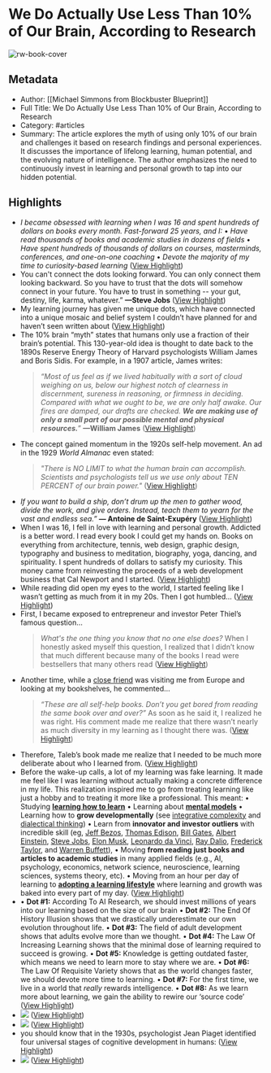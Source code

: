 # We Do Actually Use Less Than 10% of Our Brain, According to Research

![rw-book-cover](https://readwise-assets.s3.amazonaws.com/static/images/article2.74d541386bbf.png)

## Metadata
- Author: [[Michael Simmons from Blockbuster Blueprint]]
- Full Title: We Do Actually Use Less Than 10% of Our Brain, According to Research
- Category: #articles
- Summary: The article explores the myth of using only 10% of our brain and challenges it based on research findings and personal experiences. It discusses the importance of lifelong learning, human potential, and the evolving nature of intelligence. The author emphasizes the need to continuously invest in learning and personal growth to tap into our hidden potential.

## Highlights
- *I became obsessed with learning when I was 16 and spent hundreds of dollars on books every month. Fast-forward 25 years, and I:*
  • *Have read thousands of books and academic studies in dozens of fields*
  • *Have spent hundreds of thousands of dollars on courses, masterminds, conferences, and one-on-one coaching*
  • *Devote the majority of my time to curiosity-based learning* ([View Highlight](https://read.readwise.io/read/01hv74qyzhjksybn18b4ymq073))
- You can't connect the dots looking forward. You can only connect them looking backward. So you have to trust that the dots will somehow connect in your future. You have to trust in something -- your gut, destiny, life, karma, whatever.” 
  **—Steve Jobs** ([View Highlight](https://read.readwise.io/read/01hv74rndvggz1xhygfj69kjsh))
- My learning journey has given me unique dots, which have connected into a unique mosaic and belief system I couldn’t have planned for and haven’t seen written about ([View Highlight](https://read.readwise.io/read/01hv74rg962kb51d8tppkrhsxm))
- The 10% brain “myth” states that humans only use a fraction of their brain’s potential.
  This 130-year-old idea is thought to date back to the 1890s Reserve Energy Theory of Harvard psychologists William James and Boris Sidis. For example, in a 1907 article, James writes:
  > *“Most of us feel as if we lived habitually with a sort of cloud weighing on us, below our highest notch of clearness in discernment, sureness in reasoning, or firmness in deciding. Compared with what we ought to be, we are only half awake. Our fires are damped, our drafts are checked. **We are making use of only a small part of our possible mental and physical resources.***” 
  > **—William James** ([View Highlight](https://read.readwise.io/read/01hv74s25fjx7fews9xgyc8b5e))
- The concept gained momentum in the 1920s self-help movement. An ad in the 1929 *World Almanac* even stated:
  > *"There is NO LIMIT to what the human brain can accomplish. Scientists and psychologists tell us we use only about TEN PERCENT of our brain power."* ([View Highlight](https://read.readwise.io/read/01hv74sba1d0p4sq3gjhm8zxmk))
- *If you want to build a ship, don’t drum up the men to gather wood, divide the work, and give orders. Instead, teach them to yearn for the vast and endless sea.”* 
  **― Antoine de Saint-Exupéry** ([View Highlight](https://read.readwise.io/read/01hv74qg1ek7vgskw5be5sn0sc))
- When I was 16, I fell in love with learning and personal growth. Addicted is a better word.
  I read every book I could get my hands on. Books on everything from architecture, tennis, web design, graphic design, typography and business to meditation, biography, yoga, dancing, and spirituality.
  I spent hundreds of dollars to satisfy my curiosity. This money came from reinvesting the proceeds of a web development business that Cal Newport and I started. ([View Highlight](https://read.readwise.io/read/01hv7503vdte2wjv1e1rs8g417))
- While reading did open my eyes to the world, I started feeling like I wasn’t getting as much from it in my 20s. Then I got humbled… ([View Highlight](https://read.readwise.io/read/01hv753v2x044a42mah3q7nf1h))
- First, I became exposed to entrepreneur and investor Peter Thiel’s famous question…
  > *What's the one thing you know that no one else does?*
  When I honestly asked myself this question, I realized that I didn’t know that much different because many of the books I read were bestsellers that many others read ([View Highlight](https://read.readwise.io/read/01hv754kmw6y0pzqbkc1h1zgsr))
- Another time, while a [close friend](https://substack.com/redirect/99658efd-9c39-417a-8f7a-31ac810ad0b1?j=eyJ1IjoiMnAwZ3N4In0.eJp5SQ3u4Y3faKx_RfLQeFAv0djhZVtjwYC8BSRI7q4) was visiting me from Europe and looking at my bookshelves, he commented…
  > *“These are all self-help books. Don’t you get bored from reading the same book over and over?”*
  As soon as he said it, I realized he was right. His comment made me realize that there wasn’t nearly as much diversity in my learning as I thought there was. ([View Highlight](https://read.readwise.io/read/01hv7559jvffj6tef3h5b95a7v))
- Therefore, Taleb’s book made me realize that I needed to be much more deliberate about who I learned from. ([View Highlight](https://read.readwise.io/read/01hv75d662n9m4qcs0466ydw4b))
- Before the wake-up calls, a lot of my learning was fake learning. It made me feel like I was learning without actually making a concrete difference in my life. This realization inspired me to go from treating learning like just a hobby and to treating it more like a professional. This meant:
  • Studying **[learning how to learn](https://substack.com/redirect/5e0179e3-2182-467e-bf7e-0f2832382f03?j=eyJ1IjoiMnAwZ3N4In0.eJp5SQ3u4Y3faKx_RfLQeFAv0djhZVtjwYC8BSRI7q4)**
  • Learning about **[mental models](https://substack.com/redirect/d949a571-0dda-4358-8d87-36af8f5e5deb?j=eyJ1IjoiMnAwZ3N4In0.eJp5SQ3u4Y3faKx_RfLQeFAv0djhZVtjwYC8BSRI7q4)**
  • Learning how to **grow developmentally** (see [integrative complexity](https://substack.com/redirect/6b1acd78-d9a3-47eb-bccb-5419b37a02fd?j=eyJ1IjoiMnAwZ3N4In0.eJp5SQ3u4Y3faKx_RfLQeFAv0djhZVtjwYC8BSRI7q4) and [dialectical thinking](https://substack.com/redirect/6b1acd78-d9a3-47eb-bccb-5419b37a02fd?j=eyJ1IjoiMnAwZ3N4In0.eJp5SQ3u4Y3faKx_RfLQeFAv0djhZVtjwYC8BSRI7q4))
  • Learn from **innovator and investor outliers** with incredible skill (eg, [Jeff Bezos](https://substack.com/redirect/7c7ff531-20df-4e4e-861f-a545f4951b2e?j=eyJ1IjoiMnAwZ3N4In0.eJp5SQ3u4Y3faKx_RfLQeFAv0djhZVtjwYC8BSRI7q4), [Thomas Edison](https://substack.com/redirect/ecf80b2b-c3d8-4830-93f8-1cd4b905024c?j=eyJ1IjoiMnAwZ3N4In0.eJp5SQ3u4Y3faKx_RfLQeFAv0djhZVtjwYC8BSRI7q4), [Bill Gates](https://substack.com/redirect/5946c0cd-f388-4dae-9189-cd5ee5058859?j=eyJ1IjoiMnAwZ3N4In0.eJp5SQ3u4Y3faKx_RfLQeFAv0djhZVtjwYC8BSRI7q4), [Albert Einstein](https://substack.com/redirect/01e296ad-2f16-4a7d-ad7a-e64777ecbf9d?j=eyJ1IjoiMnAwZ3N4In0.eJp5SQ3u4Y3faKx_RfLQeFAv0djhZVtjwYC8BSRI7q4), [Steve Jobs](https://substack.com/redirect/6f32da01-581c-4e30-a7b3-5aa4cd7be841?j=eyJ1IjoiMnAwZ3N4In0.eJp5SQ3u4Y3faKx_RfLQeFAv0djhZVtjwYC8BSRI7q4), [Elon Musk](https://substack.com/redirect/9eab05e9-f339-4bee-b231-891108f3c72a?j=eyJ1IjoiMnAwZ3N4In0.eJp5SQ3u4Y3faKx_RfLQeFAv0djhZVtjwYC8BSRI7q4), [Leonardo da Vinci](https://substack.com/redirect/3a8cd803-f69d-4fbc-ade9-46341e79cb2d?j=eyJ1IjoiMnAwZ3N4In0.eJp5SQ3u4Y3faKx_RfLQeFAv0djhZVtjwYC8BSRI7q4), [Ray Dalio](https://substack.com/redirect/5be42407-c313-4812-a8d0-b87282ce925b?j=eyJ1IjoiMnAwZ3N4In0.eJp5SQ3u4Y3faKx_RfLQeFAv0djhZVtjwYC8BSRI7q4), [Frederick Taylor](https://substack.com/redirect/aa43b215-a4fa-4b16-937c-d865040c3d84?j=eyJ1IjoiMnAwZ3N4In0.eJp5SQ3u4Y3faKx_RfLQeFAv0djhZVtjwYC8BSRI7q4), and [Warren Buffett](https://substack.com/redirect/f068cd15-21e3-4faa-82f4-6b22cddde7b8?j=eyJ1IjoiMnAwZ3N4In0.eJp5SQ3u4Y3faKx_RfLQeFAv0djhZVtjwYC8BSRI7q4)),
  • Moving **from reading just books and articles to academic studies** in many applied fields (e.g., AI, psychology, economics, network science, neuroscience, learning sciences, systems theory, etc).
  • Moving from an hour per day of learning to **[adopting a learning lifestyle](https://substack.com/redirect/f068cd15-21e3-4faa-82f4-6b22cddde7b8?j=eyJ1IjoiMnAwZ3N4In0.eJp5SQ3u4Y3faKx_RfLQeFAv0djhZVtjwYC8BSRI7q4)** where learning and growth was baked into every part of my day. ([View Highlight](https://read.readwise.io/read/01hv75g08aajr702fbhv6ff89d))
- • **Dot #1:** According To AI Research, we should invest millions of years into our learning based on the size of our brain
  • **Dot #2:** The End Of History Illusion shows that we drastically underestimate our own evolution throughout life.
  • **Dot #3:** The field of adult development shows that adults evolve more than we thought.
  • **Dot #4:** The Law Of Increasing Learning shows that the minimal dose of learning required to succeed is growing.
  • **Dot #5:** Knowledge is getting outdated faster, which means we need to learn more to stay where we are.
  • **Dot #6:** The Law Of Requisite Variety shows that as the world changes faster, we should devote more time to learning.
  • **Dot #7:** For the first time, we live in a world that *really* rewards intelligence.
  • **Dot #8:** As we learn more about learning, we gain the ability to rewire our ‘source code’ ([View Highlight](https://read.readwise.io/read/01hv75kxz6h3qpvmcv9qzmvb56))
- ![](https://substackcdn.com/image/fetch/w_1100,h_618,c_fill,f_auto,q_auto:good,fl_progressive:steep/l_video_play_base_tu77jd,w_152,e_colorize:100,co_rgb:E2E0E0/l_video_play_icon_c75z6z,w_120,e_colorize:100,co_rgb:161718/https%3A%2F%2Fsubstack-video.s3.amazonaws.com%2Fvideo_upload%2Fpost%2F143446782%2Fa4ada095-6b5a-4020-84e0-486ade8f1986%2Ftranscoded-00001.png) ([View Highlight](https://read.readwise.io/read/01hv75jwtkdcc3mkqw5svyp4gg))
- ![](https://substackcdn.com/image/fetch/w_484,c_limit,f_auto,q_auto:good,fl_progressive:steep/https%3A%2F%2Fsubstack-post-media.s3.amazonaws.com%2Fpublic%2Fimages%2F73450d66-f0fc-4d6e-9c8d-8f7fb88b8fcd_2704x2112.png) ([View Highlight](https://read.readwise.io/read/01hv75me0znebr51k6j5ebdzc2))
- you should know that in the 1930s, psychologist Jean Piaget identified four universal stages of cognitive development in humans: ([View Highlight](https://read.readwise.io/read/01hv7avfck5a5btca7axkvrv79))
- ![](https://substackcdn.com/image/fetch/w_1250,c_limit,f_auto,q_auto:good,fl_progressive:steep/https%3A%2F%2Fsubstack-post-media.s3.amazonaws.com%2Fpublic%2Fimages%2F7837eea5-c392-4d37-930b-a5c17a0457d0_625x449.png) ([View Highlight](https://read.readwise.io/read/01hv7atjtnsqfh7kccb5cvqf7w))
